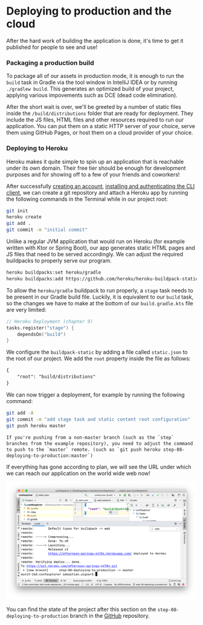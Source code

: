 # Deploying to production and the cloud

After the hard work of building the application is done, it's time to get it published for people to see and use!

### Packaging a production build

To package all of our assets in production mode, it is enough to run the `build` task in Gradle via the tool window in IntelliJ IDEA or by running `./gradlew build`.  This generates an optimized build of your project, applying various impovements such as DCE (dead code elimination).

After the short wait is over, we'll be greeted by a number of static files inside the `/build/distributions` folder that are ready for deployment. They include the JS files, HTML files and other resources required to run our application. You can put them on a static HTTP server of your choice, serve them using GitHub Pages, or host them on a cloud provider of your choice.

### Deploying to Heroku

Heroku makes it quite simple to spin up an application that is reachable under its own domain. Their free tier should be enough for development purposes and for showing off to a few of your friends and coworkers!

After successfully [creating an account](https://signup.heroku.com/), [installing and authenticating the CLI client](https://devcenter.heroku.com/articles/heroku-cli), we can create a git repository and attach a Heroku app by running the following commands in the Terminal while in our project root:

```bash
git init
heroku create
git add .
git commit -m "initial commit"
```

Unlike a regular JVM application that would run on Heroku (for example written with Ktor or Spring Boot), our app generates static HTML pages and JS files that need to be served accordingly. We can adjust the required buildpacks to properly serve our program.

```bash
heroku buildpacks:set heroku/gradle
heroku buildpacks:add https://github.com/heroku/heroku-buildpack-static.git
```

To allow the `heroku/gradle` buildpack to run properly, a `stage` task needs to be present in our Gradle build file. Luckily, it is equivalent to our `build` task, so the changes we have to make at the bottom of our `build.gradle.kts` file are very limited:

```kotlin
// Heroku Deployment (chapter 9)
tasks.register("stage") {
    dependsOn("build")
}
```

We configure the `buildpack-static` by adding a file called `static.json` to the root of our project. We add the `root` property inside the file as follows:

```xml
{
    "root": "build/distributions"
}
```

We can now trigger a deployment, for example by running the following command:

```bash
git add -A
git commit -m "add stage task and static content root configuration"
git push heroku master
```

```note
If you're pushing from a non-master branch (such as the `step` branches from the example repository), you need to adjust the command to push to the `master` remote. (such as `git push heroku step-08-deploying-to-production:master`)
```

If everything has gone according to plan, we will see the URL under which we can reach our application on the world wide web now!

![image-20190730200111014](./assets/deployingToProduction.png)

You can find the state of the project after this section on the `step-08-deploying-to-production` branch in the [GitHub](https://github.com/kotlin-hands-on/web-app-react-kotlin-js-gradle/tree/step-08-deploying-to-production) repository.
